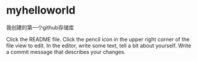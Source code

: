 # myhelloworld
我创建的第一个github存储库

Click the README file.
Click the pencil icon in the upper right corner of the file view to edit.
In the editor, write some text, tell a bit about yourself.
Write a commit message that describes your changes.


